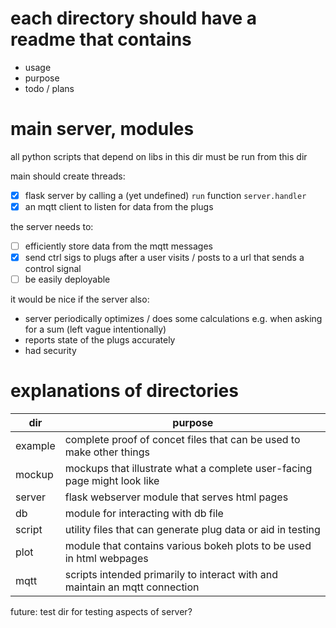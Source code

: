 # each directory should have a readme that contains

- usage
- purpose
- todo / plans

# main server, modules

all python scripts that depend on libs in this dir must be run from this dir

main should create threads:
- [x] flask server by calling a (yet undefined) `run` function `server.handler`
- [x] an mqtt client to listen for data from the plugs

the server needs to:
- [ ] efficiently store data from the mqtt messages
- [x] send ctrl sigs to plugs after a user visits / posts to a url that sends a
  control signal
- [ ] be easily deployable

it would be nice if the server also:
- server periodically optimizes / does some calculations e.g. when asking for a
  sum (left vague intentionally)
- reports state of the plugs accurately
- had security

# explanations of directories

dir | purpose
----|--------
example|complete proof of concet files that can be used to make other things
mockup|mockups that illustrate what a complete user-facing page might look like
server|flask webserver module that serves html pages
db|module for interacting with db file
script|utility files that can generate plug data or aid in testing
plot|module that contains various bokeh plots to be used in html webpages
mqtt|scripts intended primarily to interact with and maintain an mqtt connection

future: test dir for testing aspects of server?
